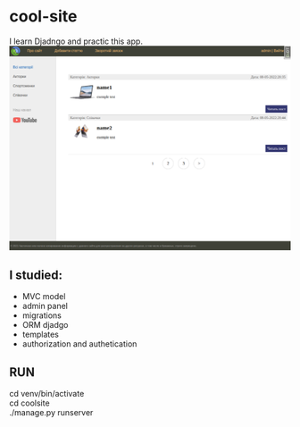 # cool-site

I learn Djadngo and practic this app.
![img](https://github.com/andrew18ned/cool-site/blob/main/coolsite.png)

## I studied:
* MVC model
* admin panel
* migrations
* ORM djadgo
* templates
* authorization and authetication

## RUN
cd venv/bin/activate  
cd coolsite  
./manage.py runserver  
